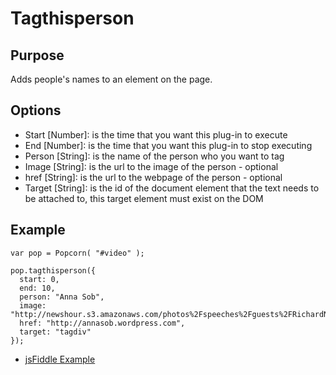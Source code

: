# Tagthisperson #

## Purpose ##

Adds people's names to an element on the page.

## Options ##

* Start [Number]: is the time that you want this plug-in to execute
* End [Number]: is the time that you want this plug-in to stop executing
* Person [String]: is the name of the person who you want to tag
* Image [String]: is the url to the image of the person - optional
* href [String]: is the url to the webpage of the person - optional
* Target [String]: is the id of the document element that the text needs to be attached to, this target element must exist on the DOM

## Example ##

    var pop = Popcorn( "#video" );

    pop.tagthisperson({
      start: 0,
      end: 10,
      person: "Anna Sob",
      image: "http://newshour.s3.amazonaws.com/photos%2Fspeeches%2Fguests%2FRichardNSmith_thumbnail.jpg",
      href: "http://annasob.wordpress.com",
      target: "tagdiv"
    });

* [jsFiddle Example](http://jsfiddle.net/popcornjs/ya23v/)
